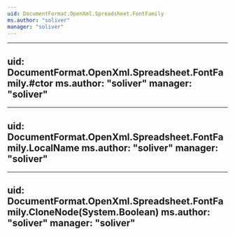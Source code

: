 ```yaml
---
uid: DocumentFormat.OpenXml.Spreadsheet.FontFamily
ms.author: "soliver"
manager: "soliver"
---
```


---
uid: DocumentFormat.OpenXml.Spreadsheet.FontFamily.#ctor
ms.author: "soliver"
manager: "soliver"
---

---
uid: DocumentFormat.OpenXml.Spreadsheet.FontFamily.LocalName
ms.author: "soliver"
manager: "soliver"
---

---
uid: DocumentFormat.OpenXml.Spreadsheet.FontFamily.CloneNode(System.Boolean)
ms.author: "soliver"
manager: "soliver"
---
